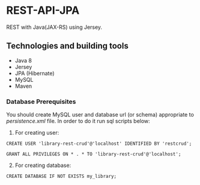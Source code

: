 # REST-API-JPA
REST with Java(JAX-RS) using Jersey. 


## Technologies and building tools
* Java 8
* Jersey 
* JPA (Hibernate)
* MySQL
* Maven

### Database Prerequisites
You should create MySQL user and database url (or schema) appropriate to *persistence.xml* file. In order to do it run sql scripts below:
1) For creating user:
```
CREATE USER 'library-rest-crud'@'localhost' IDENTIFIED BY 'restcrud';

GRANT ALL PRIVILEGES ON * . * TO 'library-rest-crud'@'localhost';
```
2) For creating database:
```
CREATE DATABASE IF NOT EXISTS my_library;
```

